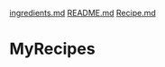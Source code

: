 [ingredients.md](https://github.com/Yukti7118/MyRecipes/files/7025376/ingredients.md)
[README.md](https://github.com/Yukti7118/MyRecipes/files/7025377/README.md)
[Recipe.md](https://github.com/Yukti7118/MyRecipes/files/7025378/Recipe.md)
# MyRecipes
